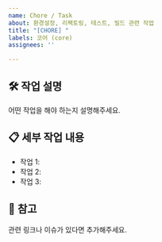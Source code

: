 ```yaml
---
name: Chore / Task
about: 환경설정, 리팩토링, 테스트, 빌드 관련 작업
title: "[CHORE] "
labels: 코어 (core)
assignees: ''

---
```


## 🛠 작업 설명

어떤 작업을 해야 하는지 설명해주세요.

## 📋 세부 작업 내용

- 작업 1:
- 작업 2:
- 작업 3:

## 🤝 참고

관련 링크나 이슈가 있다면 추가해주세요.
